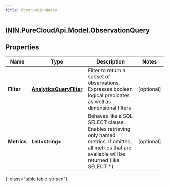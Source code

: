 ```yaml
---
title: ObservationQuery
---
```

## ININ.PureCloudApi.Model.ObservationQuery

## Properties

|Name | Type | Description | Notes|
|------------ | ------------- | ------------- | -------------|
| **Filter** | [**AnalyticsQueryFilter**](AnalyticsQueryFilter.html) | Filter to return a subset of observations. Expresses boolean logical predicates as well as dimensional filters | [optional] |
| **Metrics** | **List&lt;string&gt;** | Behaves like a SQL SELECT clause. Enables retrieving only named metrics. If omitted, all metrics that are available will be returned (like SELECT *). | [optional] |
{: class="table table-striped"}


